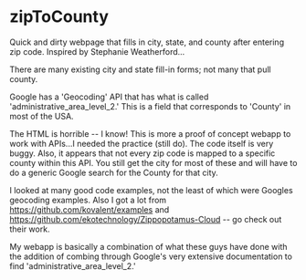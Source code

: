 # zipToCounty
Quick and dirty webpage that fills in city, state, and county after entering zip code. Inspired by Stephanie Weatherford...

There are many existing city and state fill-in forms; not many that pull county.

Google has a 'Geocoding' API that has what is called 'administrative_area_level_2.' This is a field that corresponds to 'County' in most of the USA.

The HTML is horrible -- I know! This is more a proof of concept webapp to work with APIs...I needed the practice (still do). The code itself is very buggy. Also, it appears that not every zip code is mapped to a specific county within this API. You still get the city for most of these and will have to do a generic Google search for the County for that city.

I looked at many good code examples, not the least of which were Googles geocoding examples. Also I got a lot from https://github.com/kovalent/examples and https://github.com/ekotechnology/Zippopotamus-Cloud -- go check out their work.

My webapp is basically a combination of what these guys have done with the addition of combing through Google's very extensive documentation to find 'administrative_area_level_2.'
